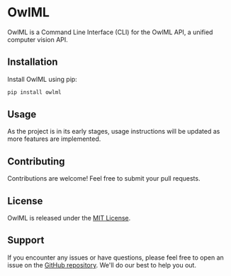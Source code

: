 # OwlML

OwlML is a Command Line Interface (CLI) for the OwlML API, a unified computer vision API.

## Installation

Install OwlML using pip:

```bash
pip install owlml
```

## Usage

As the project is in its early stages, usage instructions will be updated as more features are implemented.

## Contributing

Contributions are welcome! Feel free to submit your pull requests.

## License

OwlML is released under the [MIT License](LICENSE).

## Support

If you encounter any issues or have questions, please feel free to open an issue on the [GitHub repository](https://github.com/sparrowml/owlml/issues). We'll do our best to help you out.
